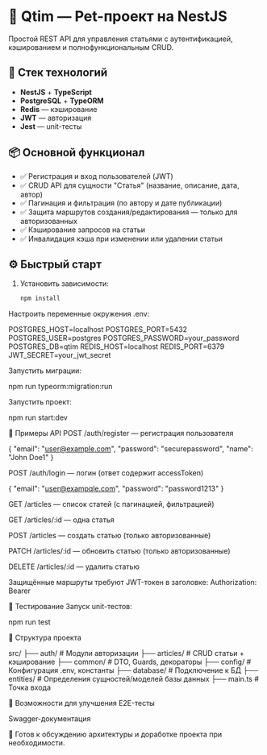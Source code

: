 # 📝 Qtim — Pet-проект на NestJS

Простой REST API для управления статьями с аутентификацией, кэшированием и полнофункциональным CRUD.

## 🚀 Стек технологий

- **NestJS** + **TypeScript**
- **PostgreSQL** + **TypeORM**
- **Redis** — кэширование
- **JWT** — авторизация
- **Jest** — unit-тесты

## 📦 Основной функционал

- ✅ Регистрация и вход пользователей (JWT)
- ✅ CRUD API для сущности "Статья" (название, описание, дата, автор)
- ✅ Пагинация и фильтрация (по автору и дате публикации)
- ✅ Защита маршрутов создания/редактирования — только для авторизованных
- ✅ Кэширование запросов на статьи
- ✅ Инвалидация кэша при изменении или удалении статьи

## ⚙️ Быстрый старт

1. Установить зависимости:
   ```bash
   npm install
   ```

Настроить переменные окружения .env:

POSTGRES_HOST=localhost
POSTGRES_PORT=5432
POSTGRES_USER=postgres
POSTGRES_PASSWORD=your_password
POSTGRES_DB=qtim
REDIS_HOST=localhost
REDIS_PORT=6379
JWT_SECRET=your_jwt_secret

Запустить миграции:

npm run typeorm:migration:run

Запустить проект:

npm run start:dev

📌 Примеры API
POST /auth/register — регистрация пользователя

{
"email": "user@example.com",
"password": "securepassword",
"name": "John Doe1"
}

POST /auth/login — логин (ответ содержит accessToken)

{
"email": "user@exampqle.com",
"password": "password1213"
}

GET /articles — список статей (с пагинацией, фильтрацией)

GET /articles/:id — одна статья

POST /articles — создать статью (только авторизованные)

PATCH /articles/:id — обновить статью (только авторизованные)

DELETE /articles/:id — удалить статью

Защищённые маршруты требуют JWT-токен в заголовке:
Authorization: Bearer <token>

🧪 Тестирование
Запуск unit-тестов:

npm run test

📁 Структура проекта

src/
├── auth/ # Модули авторизации
├── articles/ # CRUD статьи + кэширование
├── common/ # DTO, Guards, декораторы
├── config/ # Конфигурация .env, константы
├── database/ # Подключение к БД
├── entities/ # Определения сущностей/моделей базы данных
├── main.ts # Точка входа

🧠 Возможности для улучшения
E2E-тесты

Swagger-документация

💬 Готов к обсуждению архитектуры и доработке проекта при необходимости.
